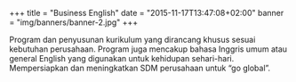 +++
title = "Business English"
date = "2015-11-17T13:47:08+02:00"
banner = "img/banners/banner-2.jpg"
+++

Program dan penyusunan kurikulum yang dirancang khusus sesuai kebutuhan perusahaan.
Program juga mencakup bahasa Inggris umum atau general English yang digunakan untuk kehidupan sehari-hari.
Mempersiapkan dan meningkatkan SDM perusahaan untuk “go global”.
